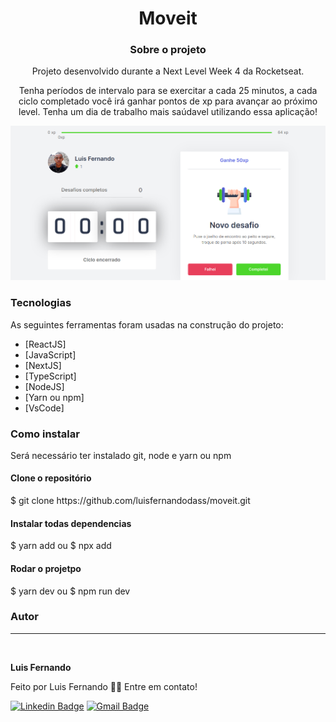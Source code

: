 
<h1 align="center">Moveit</h1>

<h3 align="center">Sobre o projeto</h3>

<p align="center">Projeto desenvolvido durante a Next Level Week 4 da Rocketseat.</p>
<p align="center">Tenha períodos de intervalo para se exercitar a cada 25 minutos, a cada ciclo completado você irá ganhar pontos de xp para avançar ao próximo level. Tenha um dia de trabalho mais saúdavel utilizando essa aplicação!</p>

<img src="https://github.com/luisfernandodass/moveit/blob/main/public/moveit.png"/>



### Tecnologias

As seguintes ferramentas foram usadas na construção do projeto:
- [ReactJS]
- [JavaScript]
- [NextJS]
- [TypeScript]
- [NodeJS]
- [Yarn ou npm]
- [VsCode]

### Como instalar

<p>Será necessário ter instalado git, node e yarn ou npm</p>

<h4>Clone o repositório</h4>
$ git clone https://github.com/luisfernandodass/moveit.git

<h4>Instalar todas dependencias</h4>

$ yarn add
ou
$ npx add

<h4>Rodar o projetpo</h4>

$ yarn dev
ou
$ npm run dev


### Autor
---


 <img style="border-radius: 50%;" src="https://avatars.githubusercontent.com/u/67171626?s=460&u=609fc063322b859752a5675bd4e17657e650a389&v=4" width="100px;" alt=""/>
 
 <b>Luis Fernando</b>
 
Feito por Luis Fernando 👋🏽 Entre em contato!

[![Linkedin Badge](https://img.shields.io/badge/-Luis-blue?style=flat-square&logo=Linkedin&logoColor=white&link=https://www.linkedin.com/in/luisfernando/)](https://www.linkedin.com/in/luisfernando/) 
[![Gmail Badge](https://img.shields.io/badge/-luisfernandodass@gmail.com-c14438?style=flat-square&logo=Gmail&logoColor=white&link=mailto:luisfernandodass@gmail.com)](mailto:luisfernandodass@gmail.com)
